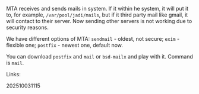 MTA receives and sends mails in system. If it within he system, it will put it to, for example, `/var/pool/jadi/mails`, but if it third party mail like gmail, it will contact to their server.
Now sending other servers is not working due to security reasons.

We have different options of MTA: `sendmail` - oldest, not secure;  `exim` - flexible one; `postfix` - newest one, default now.

You can download `postfix` and `mail` or `bsd-mailx` and play with it. Command is `mail`.



Links:

202510031115

